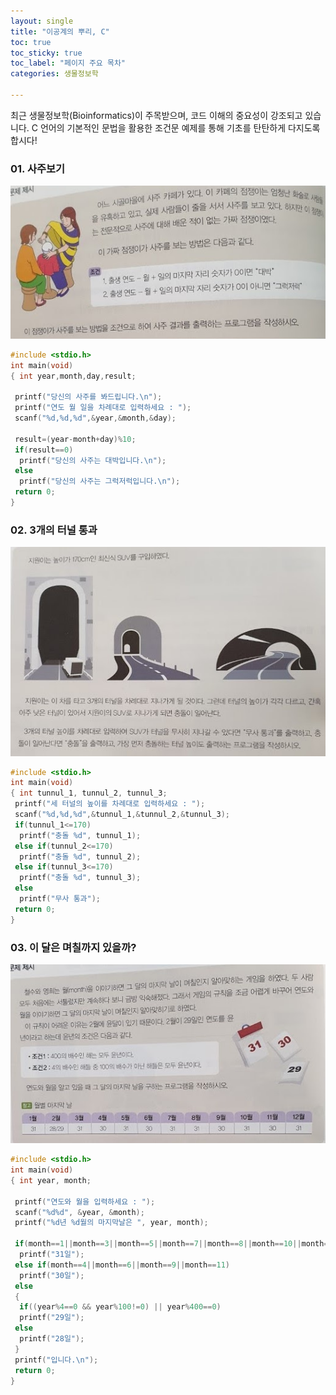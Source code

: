 ```yaml
---
layout: single
title: "이공계의 뿌리, C" 
toc: true
toc_sticky: true
toc_label: "페이지 주요 목차" 
categories: 생물정보학

---
```

최근 생물정보학(Bioinformatics)이 주목받으며, 코드 이해의 중요성이 강조되고 있습니다. C 언어의 기본적인 문법을
활용한 조건문 예제를 통해 기초를 탄탄하게 다지도록 합시다!


### 01. 사주보기
![saju](/assets/images/prophecy.png)
~~~c
#include <stdio.h>
int main(void)
{ int year,month,day,result;

 printf("당신의 사주를 봐드립니다.\n");
 printf("연도 월 일을 차례대로 입력하세요 : ");
 scanf("%d,%d,%d",&year,&month,&day);

 result=(year-month+day)%10;
 if(result==0)
  printf("당신의 사주는 대박입니다.\n");
 else
  printf("당신의 사주는 그럭저럭입니다.\n");
 return 0;
}
~~~ 

### 02. 3개의 터널 통과
![tunnel](/assets/images/tunnel.png)
~~~c
#include <stdio.h>
int main(void)
{ int tunnul_1, tunnul_2, tunnul_3;
 printf("세 터널의 높이를 차례대로 입력하세요 : ");
 scanf("%d,%d,%d",&tunnul_1,&tunnul_2,&tunnul_3);
 if(tunnul_1<=170)
  printf("충돌 %d", tunnul_1);
 else if(tunnul_2<=170)
  printf("충돌 %d", tunnul_2);
 else if(tunnul_3<=170)
  printf("충돌 %d", tunnul_3);
 else
  printf("무사 통과");
 return 0;
}
~~~ 

### 03. 이 달은 며칠까지 있을까?
![leapyear](/assets/images/leapyear.png)
~~~c
#include <stdio.h>
int main(void)
{ int year, month;

 printf("연도와 월을 입력하세요 : ");
 scanf("%d%d", &year, &month);
 printf("%d년 %d월의 마지막날은 ", year, month);

 if(month==1||month==3||month==5||month==7||month==8||month==10||month==12)
  printf("31일");
 else if(month==4||month==6||month==9||month==11)
  printf("30일");
 else
 {
  if((year%4==0 && year%100!=0) || year%400==0)
  printf("29일");
 else
  printf("28일");
 }
 printf("입니다.\n");
 return 0;
}
~~~
